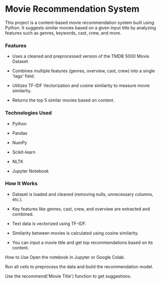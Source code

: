 # Movie Recommendation System
This project is a content-based movie recommendation system built using Python. It suggests similar movies based on a given input title by analyzing features such as genres, keywords, cast, crew, and more.

### Features
* Uses a cleaned and preprocessed version of the TMDB 5000 Movie Dataset.

* Combines multiple features (genres, overview, cast, crew) into a single 'tags' field.

* Utilizes TF-IDF Vectorization and cosine similarity to measure movie similarity.

* Returns the top 5 similar movies based on content.

### Technologies Used
* Python

* Pandas

* NumPy

* Scikit-learn

* NLTK

* Jupyter Notebook

### How It Works
* Dataset is loaded and cleaned (removing nulls, unnecessary columns, etc.).

* Key features like genres, cast, crew, and overview are extracted and combined.

* Text data is vectorized using TF-IDF.

* Similarity between movies is calculated using cosine similarity.

* You can input a movie title and get top recommendations based on its content.

How to Use
Open the notebook in Jupyter or Google Colab.

Run all cells to preprocess the data and build the recommendation model.

Use the recommend('Movie Title') function to get suggestions.
